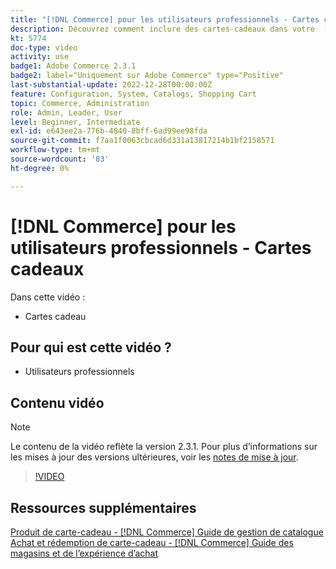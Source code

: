 ```yaml
---
title: "[!DNL Commerce] pour les utilisateurs professionnels - Cartes cadeaux"
description: Découvrez comment inclure des cartes-cadeaux dans votre  [!DNL Commerce] boutique.
kt: 5774
doc-type: video
activity: use
badge1: Adobe Commerce 2.3.1
badge2: label="Uniquement sur Adobe Commerce" type="Positive"
last-substantial-update: 2022-12-28T00:00:00Z
feature: Configuration, System, Catalogs, Shopping Cart
topic: Commerce, Administration
role: Admin, Leader, User
level: Beginner, Intermediate
exl-id: e643ee2a-776b-4840-8bff-6ad99ee98fda
source-git-commit: f7aa1f0063cbcad6d331a13817214b1bf2158571
workflow-type: tm+mt
source-wordcount: '83'
ht-degree: 0%

---
```


# [!DNL Commerce] pour les utilisateurs professionnels - Cartes cadeaux

Dans cette vidéo :

- Cartes cadeau

## Pour qui est cette vidéo ?

- Utilisateurs professionnels

## Contenu vidéo

>[!NOTE]
>
>Le contenu de la vidéo reflète la version 2.3.1. Pour plus d’informations sur les mises à jour des versions ultérieures, voir les [notes de mise à jour](https://experienceleague.adobe.com/docs/commerce-operations/release/notes/overview.html?lang=fr).

>[!VIDEO](https://video.tv.adobe.com/v/35959?quality=12&learn=on)

## Ressources supplémentaires

[Produit de carte-cadeau - [!DNL Commerce] Guide de gestion de catalogue](https://experienceleague.adobe.com/docs/commerce-admin/catalog/products/types/product-gift-card-create.html?lang=fr)
[Achat et rédemption de carte-cadeau - [!DNL Commerce] Guide des magasins et de l’expérience d’achat](https://experienceleague.adobe.com/docs/commerce-admin/stores-sales/point-of-purchase/gift-cards/product-gift-card-workflow.html?lang=fr)


